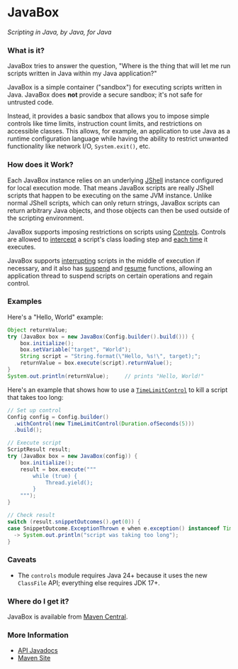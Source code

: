 # JavaBox
_Scripting in Java, by Java, for Java_

### What is it?

JavaBox tries to answer the question, "Where is the thing that will let me run scripts written in Java within my Java application?"

JavaBox is a simple container ("sandbox") for executing scripts written in Java. JavaBox does **not** provide a secure sandbox; it's not safe for untrusted code.

Instead, it provides a basic sandbox that allows you to impose simple controls like time limits, instruction count limits, and restrictions on accessible classes. This allows, for example, an application to use Java as a runtime configuration language while having the ability to restrict unwanted functionality like network I/O, `System.exit()`, etc.

### How does it Work?

Each JavaBox instance relies on an underlying [JShell](https://docs.oracle.com/en/java/javase/24/jshell/introduction-jshell.html) instance configured for local execution mode. That means JavaBox scripts are really JShell scripts that happen to be executing on the same JVM instance. Unlike normal JShell scripts, which can only return strings, JavaBox scripts can return arbitrary Java objects, and those objects can then be used outside of the scripting environment.

JavaBox supports imposing restrictions on scripts using [Controls](https://archiecobbs.github.io/javabox/site/apidocs/org/dellroad/javabox/Control.html). Controls are allowed to [intercept](https://archiecobbs.github.io/javabox/site/apidocs/org/dellroad/javabox/Control.html#modifyBytecode(java.lang.constant.ClassDesc,byte%5B%5D)) a script's class loading step and [each time](https://archiecobbs.github.io/javabox/site/apidocs/org/dellroad/javabox/Control.html#startExecution(org.dellroad.javabox.Control.ContainerContext)) it executes.

JavaBox supports [interrupting](https://archiecobbs.github.io/javabox/site/apidocs/org/dellroad/javabox/JavaBox.html#interrupt()) scripts in the middle of execution if necessary, and it also has [suspend](https://archiecobbs.github.io/javabox/site/apidocs/org/dellroad/javabox/JavaBox.html#suspend(java.lang.Object)) and [resume](https://archiecobbs.github.io/javabox/site/apidocs/org/dellroad/javabox/JavaBox.html#resume(java.lang.Object)) functions, allowing an application thread to suspend scripts on certain operations and regain control.

### Examples

Here's a "Hello, World" example:
```java
Object returnValue;
try (JavaBox box = new JavaBox(Config.builder().build())) {
    box.initialize();
    box.setVariable("target", "World");
    String script = "String.format(\"Hello, %s!\", target);";
    returnValue = box.execute(script).returnValue();
}
System.out.println(returnValue);     // prints "Hello, World!"
```

Here's an example that shows how to use a [`TimeLimitControl`](https://archiecobbs.github.io/javabox/site/apidocs/org/dellroad/javabox/control/TimeLimitControl.html) to kill a script that takes too long:
```java
// Set up control
Config config = Config.builder()
  .withControl(new TimeLimitControl(Duration.ofSeconds(5)))
  .build();

// Execute script
ScriptResult result;
try (JavaBox box = new JavaBox(config)) {
    box.initialize();
    result = box.execute("""
        while (true) {
            Thread.yield();
        }
    """);
}

// Check result
switch (result.snippetOutcomes().get(0)) {
case SnippetOutcome.ExceptionThrown e when e.exception() instanceof TimeLimitExceededException
  -> System.out.println("script was taking too long");
}
```

### Caveats

* The `controls` module requires Java 24+ because it uses the new `ClassFile` API; everything else requires JDK 17+.

### Where do I get it?

JavaBox is available from [Maven Central](https://central.sonatype.com/search?q=g%3Aorg.dellroad+javabox).

### More Information

  * [API Javadocs](https://archiecobbs.github.io/javabox/site/apidocs/org/dellroad/javabox/JavaBox.html)
  * [Maven Site](https://archiecobbs.github.io/javabox/site/)
